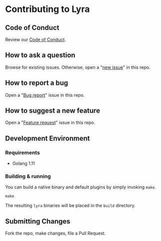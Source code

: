 # Contributing to Lyra

## Code of Conduct
Review our [Code of Conduct](https://github.com/lyraproj/lyra/blob/master/CODE-OF-CONDUCT.md).

## How to ask a question
Browse for existing issues. Otherwise, open a "[new issue](https://github.com/lyraproj/lyra/issues/new)" in this repo.

## How to report a bug

Open a "[Bug report](https://github.com/lyraproj/lyra/issues/new?template=bug_report.md)" issue in this repo.

## How to suggest a new feature

Open a "[Feature request](https://github.com/lyraproj/lyra/issues/new?template=feature_request.md)" issue in this repo.

## Development Environment

### Requirements

* Golang 1.11

### Building & running

You can build a native binary and default plugins by simply invoking `make`.
```
make
```

The resulting `lyra` binaries will be placed in the `build` directory.

## Submitting Changes
Fork the repo, make changes, file a Pull Request.
